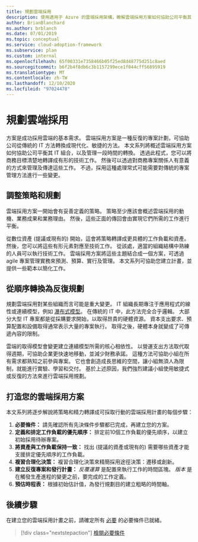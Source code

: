```yaml
---
title: 規劃雲端採用
description: 使用適用于 Azure 的雲端採用架構，瞭解雲端採用方案如何協助公司平衡其 IT 組合，以及管理一段時間的轉換。
author: BrianBlanchard
ms.author: brblanch
ms.date: 07/01/2019
ms.topic: conceptual
ms.service: cloud-adoption-framework
ms.subservice: plan
ms.custom: internal
ms.openlocfilehash: 65f00331e7358466b05f25ed8d48775d251c8aed
ms.sourcegitcommit: b6f2b4f8db6c3b1157299ece1f044cff56895919
ms.translationtype: MT
ms.contentlocale: zh-TW
ms.lasthandoff: 12/10/2020
ms.locfileid: "97024478"
---
```

# <a name="plan-for-cloud-adoption"></a>規劃雲端採用

方案是成功採用雲端的基本需求。 雲端採用方案是一種反復的專案計劃，可協助公司從傳統的 IT 方法轉換成現代化、敏捷的方法。 本文系列將概述雲端採用方案如何協助公司平衡其 IT 組合，以及管理一段時間的轉換。 透過此程式，您可以將商務目標清楚地轉譯成有形的技術工作。 然後可以透過對商務專案關係人有意義的方式來管理及傳達這些工作。 不過，採用這種處理常式可能需要對傳統的專案管理方法進行一些變更。

## <a name="align-strategy-and-planning"></a>調整策略和規劃

雲端採用方案一開始會有妥善定義的策略。 策略至少應該會概述雲端採用的動機、業務成果和業務理由。 然後，這些正面的傳回會由實現它們所需的工作進行平衡。

從數位資產 (提議或現有的) 開始，這會將策略轉譯成更具體的工作負載和資產。 然後，您可以將這些有形元素對應至技術工作。 從該處，適當的組織結構中熟練的人員可以執行技術工作。 雲端採用方案將這些主題結合成一個方案，可透過 agile 專案管理實務來預測、預算、實行及管理。 本文系列可協助您建立計畫，並提供一些範本以簡化工作。

## <a name="transition-from-sequential-to-iterative-planning"></a>從順序轉換為反復規劃

規劃雲端採用對某些組織而言可能是重大變更。 IT 組織長期專注于應用程式的線性或連續模型，例如 [瀑布式模型](https://wikipedia.org/wiki/waterfall_model)。 在傳統的 IT 中，此方法完全合乎邏輯。 大部分大型 IT 專案都是從採購要求開始，以取得昂貴的硬體資源。 資本支出要求、預算配置和設備取得通常表示大量的專案執行。 取得之後，硬體本身就變成了可傳遞內容的限制。

雲端的取得模型會變更建立連續模型所需的核心相依性。 以營運支出方法取代取得週期，可協助企業更快速地移動，並減少財務承諾。 這種方法可協助小組在所有需求都熟知之前參與專案。 它也會創造成長思維的空間，讓小組無須人為限制，就能進行實驗、學習和交付。 基於上述原因，我們強烈建議小組使用敏捷式或反復的方法來進行雲端採用規劃。

## <a name="build-your-cloud-adoption-plan"></a>打造您的雲端採用方案

本文系列將逐步解說將策略和精力轉譯成可採取行動的雲端採用計畫的每個步驟：

1. **必要條件：** 請先確認所有先決條件步驟都已完成，再建立您的方案。
2. **定義和排定工作負載的優先順序：** 排定前10個工作負載的優先順序，以建立初始採用待辦專案。
3. **將資產與工作負載保持一致：** 找出 (提議的資產或現有的) 需要哪些資產才能支援排定優先順序的工作負載。
4. **複習合理化決策：** 複習合理化決策來精簡採用途徑決策：遷移或創新。
5. **建立反復專案和發行計畫：** _反覆運算_ 是配置來執行工作的時間區塊。 _版本_ 是在觸發生產進程的變更之前，要完成的工作定義。
6. **預估時程表：** 根據初始估計值，為發行規劃目的建立粗略的時間軸。

## <a name="next-steps"></a>後續步驟

在建立您的雲端採用計畫之前，請確定所有 [必要](./prerequisites.md) 的必要條件已就緒。

> [!div class="nextstepaction"]
> [檢閱必要條件](./prerequisites.md)
